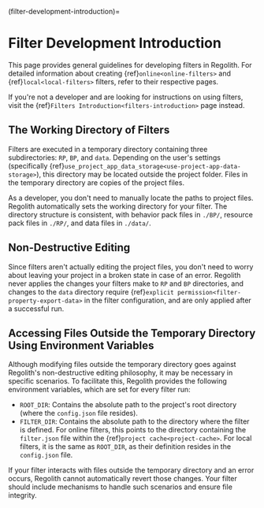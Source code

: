 (filter-development-introduction)=
# Filter Development Introduction
This page provides general guidelines for developing filters in Regolith. For detailed information about creating {ref}`online<online-filters>` and {ref}`local<local-filters>` filters, refer to their respective pages.

If you're not a developer and are looking for instructions on using filters, visit the {ref}`Filters Introduction<filters-introduction>` page instead.

## The Working Directory of Filters
Filters are executed in a temporary directory containing three subdirectories: `RP`, `BP`, and `data`. Depending on the user's settings (specifically {ref}`use_project_app_data_storage<use-project-app-data-storage>`), this directory may be located outside the project folder. Files in the temporary directory are copies of the project files.

As a developer, you don't need to manually locate the paths to project files. Regolith automatically sets the working directory for your filter. The directory structure is consistent, with behavior pack files in `./BP/`, resource pack files in `./RP/`, and data files in `./data/`.

## Non-Destructive Editing
Since filters aren't actually editing the project files, you don't need to worry about leaving your project in a broken state in case of an error. Regolith never applies the changes your filters make to `RP` and `BP` directories, and changes to the `data` directory require {ref}`explicit permission<filter-property-export-data>` in the filter configuration, and are only applied after a successful run.

## Accessing Files Outside the Temporary Directory Using Environment Variables
Although modifying files outside the temporary directory goes against Regolith's non-destructive editing philosophy, it may be necessary in specific scenarios. To facilitate this, Regolith provides the following environment variables, which are set for every filter run:

- `ROOT_DIR`: Contains the absolute path to the project's root directory (where the `config.json` file resides).
- `FILTER_DIR`: Contains the absolute path to the directory where the filter is defined. For online filters, this points to the directory containing the `filter.json` file within the {ref}`project cache<project-cache>`. For local filters, it is the same as `ROOT_DIR`, as their definition resides in the `config.json` file.

If your filter interacts with files outside the temporary directory and an error occurs, Regolith cannot automatically revert those changes. Your filter should include mechanisms to handle such scenarios and ensure file integrity.
